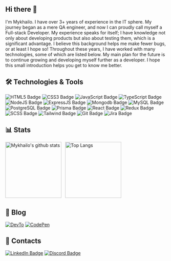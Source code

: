 ## Hi there 👋

I'm Mykhailo. I have over 3+ years of experience in the IT sphere. My journey began as a mere QA
engineer, and now I can proudly call myself a Full-stack Developer. My experience speaks for itself; I
have knowledge not only about developing products but also about testing them, which is a
significant advantage. I believe this background helps me make fewer bugs, or at least I hope so!
Throughout these years, I have worked with many technologies, some of which are listed below. My
main plan for the future is to continue growing and developing myself further as a developer. I hope
this small introduction helps you get to know me better.

## 🛠️ Technologies & Tools

![HTML5 Badge](https://img.shields.io/badge/HTML5-E34F26?style=for-the-badge&logo=html5&logoColor=white)
![CSS3 Badge](https://img.shields.io/badge/CSS3-1572B6?style=for-the-badge&logo=css3&logoColor=white)
![JavaScript Badge](https://img.shields.io/badge/JavaScript-F7DF1E?style=for-the-badge&logo=javascript&logoColor=black)
![TypeScript Badge](https://img.shields.io/badge/TypeScript-007ACC?style=for-the-badge&logo=typescript&logoColor=white)
![NodeJS Badge](https://img.shields.io/badge/Node.js-43853D?style=for-the-badge&logo=node.js&logoColor=white)
![ExpressJS Badge](https://img.shields.io/badge/Express.js-404D59?style=for-the-badge)
![Mongodb Badge](https://img.shields.io/badge/MongoDB-4EA94B?style=for-the-badge&logo=mongodb&logoColor=white)
![MySQL Badge](https://img.shields.io/badge/MySQL-00000F?style=for-the-badge&logo=mysql&logoColor=white)
![PostgreSQL Badge](https://img.shields.io/badge/PostgreSQL-316192?style=for-the-badge&logo=postgresql&logoColor=white)
![Prisma Badge](https://img.shields.io/badge/Prisma-3982CE?style=for-the-badge&logo=Prisma&logoColor=white)
![React Badge](https://img.shields.io/badge/React-20232A?style=for-the-badge&logo=react&logoColor=61DAFB)
![Redux Badge](https://img.shields.io/badge/Redux-593D88?style=for-the-badge&logo=redux&logoColor=white)
![SCSS Badge](https://img.shields.io/badge/Sass-CC6699?style=for-the-badge&logo=sass&logoColor=white)
![Tailwind Badge](https://img.shields.io/badge/Tailwind_CSS-38B2AC?style=for-the-badge&logo=tailwind-css&logoColor=white)
![Git Badge](https://img.shields.io/badge/GIT-E44C30?style=for-the-badge&logo=git&logoColor=white)
![Jira Badge](https://img.shields.io/badge/Jira-0052CC?style=for-the-badge&logo=Jira&logoColor=white)

## 📊 Stats
<img height=175 alt="Mykhailo's github stats" src="https://github-readme-stats.vercel.app/api?username=cookieMonsterDev&theme=dark&count_private=true" />&nbsp;&nbsp;
<img height=175 alt="Top Langs" src="https://github-readme-stats.vercel.app/api/top-langs/?username=cookieMonsterDev&layout=compact&theme=dark&count_private=true" />&nbsp;&nbsp;


## 📖 Blog
[![DevTo](https://img.shields.io/badge/dev.to-0A0A0A?style=for-the-badge&logo=devdotto&logoColor=white)](https://dev.to/cookiemonsterdev)
[![CodePen](https://img.shields.io/badge/Codepen-000000?style=for-the-badge&logo=codepen&logoColor=white)](https://codepen.io/cookieMonsterDev)


## 🤙 Contacts

[![LinkedIn Badge](https://img.shields.io/badge/LinkedIn-0077B5?style=for-the-badge&logo=linkedin&logoColor=white)](https://www.linkedin.com/in/mykhailo-toporkov/)
[![Discord Badge](https://img.shields.io/badge/Discord-7289DA?style=for-the-badge&logo=discord&logoColor=whit)](https://discordapp.com/users/mykhailotoporkov/)

